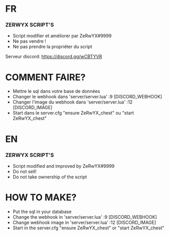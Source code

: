 # ################################################################################################


# FR

### ZERWYX SCRIPT'S


- Script modifier et améliorer par ZeRwYX#9999
- Ne pas vendre ! 
- Ne pas prendre la propriéter du script

Serveur discord: https://discord.gg/wCBTYVR


# COMMENT FAIRE?

- Mettre le sql dans votre base de données 
- Changer le webhook dans 'server/server.lua' :9 [DISCORD_WEBHOOK]
- Changer l'image du webhook dans 'server/server.lua' :12 [DISCORD_IMAGE] 
- Start dans le server.cfg "ensure ZeRwYX_chest" ou "start ZeRwYX_chest"



# ################################################################################################



# EN

### ZERWYX SCRIPT'S

- Script modified and improved by ZeRwYX#9999
- Do not sell!
- Do not take ownership of the script


# HOW TO MAKE?

- Put the sql in your database
- Change the webhook in 'server/server.lua' :9 [DISCORD_WEBHOOK]
- Change webhook image in 'server/server.lua' :12 [DISCORD_IMAGE] 
- Start in the server.cfg "ensure ZeRwYX_chest" or "start ZeRwYX_chest"





